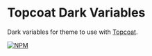 # Topcoat Dark Variables

Dark variables for theme to use with [Topcoat](http://topcoat.io).

[![NPM](https://nodei.co/npm/topcoat-variables-dark.svg)](https://nodei.co/npm/topcoat-variables-dark/)
